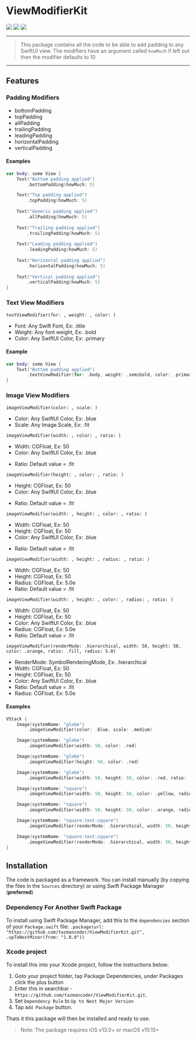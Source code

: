 # ViewModifierKit

<p>
    <img src="https://img.shields.io/badge/iOS-13.0+-blue.svg" />
    <img src="https://img.shields.io/badge/macOS-10.15-gold.svg" />
    <img src="https://img.shields.io/badge/Swift-5.0-ff69b4.svg" />
</p>

----

> This package contains all the code to be able to add padding to any
SwiftUI view. The modifiers have an argument called `howMuch` if left
out then the modifier defaults to 10

----

## Features

### Padding Modifiers
-   bottomPadding
-   topPadding
-   allPadding
-   trailingPadding
-   leadingPadding
-   horizontalPadding
-   verticalPadding

#### Examples

```swift
var body: some View {
    Text("Bottom padding applied")
        .bottomPadding(howMuch: 5)

    Text("Top padding applied")
        .topPadding(howMuch: 5)
        
    Text("Generic padding applied")
        .allPadding(howMuch: 5)
        
    Text("Trailing padding applied")
        .trailingPadding(howMuch: 5)
        
    Text("Leading padding applied")
        .leadingPadding(howMuch: 5)
        
    Text("Horizontal padding applied")
        .horizontalPadding(howMuch: 5)
        
    Text("Vertical padding applied")
        .verticalPadding(howMuch: 5)
}
```

### Text View Modifiers
```
textViewModifier(for: , weight: , color: )
```

<ul>
<li>Font: Any Swift Font, Ex: .title</li>
<li>Weight: Any font weight, Ex: .bold</li>
<li>Color: Any SwiftUI Color, Ex: .primary</li>
</ul>

#### Example

```swift
var body: some View {
    Text("Bottom padding applied")
        .textViewModifier(for: .body, weight: .semibold, color: .primary)
}
```

### Image View Modifiers
```
imageViewModifier(color: , scale: )
```
<ul>
<li>Color: Any SwiftUI Color, Ex: .blue</li>
<li>Scale: Any Image.Scale, Ex: .fit</li>
</ul>

```
imageViewModifier(width: , color: , ratio: )
```
<ul>
<li>Width: CGFloat, Ex: 50</li>
<li>Color: Any SwiftUI Color, Ex: .blue</li>
</ul>

<ul>
<li>Ratio: Default value = .fit</li>
</ul>

```
imageViewModifier(height: , color: , ratio: )
```
<ul>
<li>Height: CGFloat, Ex: 50</li>
<li>Color: Any SwiftUI Color, Ex: .blue</li>
</ul>

<ul>
<li>Ratio: Default value = .fit</li>
</ul>

```
imageViewModifier(width: , height: , color: , ratio: )
```
<ul>
<li>Width: CGFloat, Ex: 50</li>
<li>Height: CGFloat, Ex: 50</li>
<li>Color: Any SwiftUI Color, Ex: .blue</li>
</ul>

<ul>
<li>Ratio: Default value = .fit</li>
</ul>

```
imageViewModifier(width: , height: , radius: , ratio: )
```
<ul>
<li>Width: CGFloat, Ex: 50</li>
<li>Height: CGFloat, Ex: 50</li>
<li>Radius: CGFloat, Ex: 5.0e</li>
<li>Ratio: Default value = .fit</li>
</ul>

```
imageViewModifier(width: , height: , color: , radius: , ratio: )
```
<ul>
<li>Width: CGFloat, Ex: 50</li>
<li>Height: CGFloat, Ex: 50</li>
<li>Color: Any SwiftUI Color, Ex: .blue</li>
<li>Radius: CGFloat, Ex: 5.0e</li>
<li>Ratio: Default value = .fit</li>
</ul>

```
imageViewModifier(renderMode: .hierarchical, width: 50, height: 50, color: .orange, ratio: .fill, radius: 5.0)
```
<ul>
<li>RenderMode: SymbolRenderingMode, Ex: .hierarchical</li>
<li>Width: CGFloat, Ex: 50</li>
<li>Height: CGFloat, Ex: 50</li>
<li>Color: Any SwiftUI Color, Ex: .blue</li>
<li>Ratio: Default value = .fit</li>
<li>Radius: CGFloat, Ex: 5.0e</li>
</ul>

#### Examples

```swift
VStack {
	Image(systemName: "globe")
		.imageViewModifier(color: .blue, scale: .medium)

	Image(systemName: "globe")
		.imageViewModifier(width: 50, color: .red)

	Image(systemName: "globe")
		.imageViewModifier(height: 50, color: .red)

	Image(systemName: "globe")
		.imageViewModifier(width: 50, height: 50, color: .red, ratio: .fit)

	Image(systemName: "square")
		.imageViewModifier(width: 50, height: 50, color: .yellow, radius: 5.0)

	Image(systemName: "square")
		.imageViewModifier(width: 50, height: 50, color: .orange, radius: 5.0, ratio: .fit)

	Image(systemName: "square.text.square")
		.imageViewModifier(renderMode: .hierarchical, width: 50, height: 50, color: .blue)

	Image(systemName: "square.text.square")
		.imageViewModifier(renderMode: .hierarchical, width: 50, height: 50, color: .orange, ratio: .fill, radius: 5.0)
}
```

## Installation

The code is packaged as a framework. You can install manually (by copying the files in the `Sources` directory) or using Swift Package Manager (**preferred**)

### Dependency For Another Swift Package
To install using Swift Package Manager, add this to the `dependencies` section of your `Package.swift` file:
`.package(url: "https://github.com/tazmancoder/ViewModifierKit.git", .upToNextMinor(from: "1.0.0"))`

### Xcode project
To install this into your Xcode project, follow the instructions below:

1. Goto your project folder, tap Package Dependencies, under Packages click the plus button
2. Enter this in searchbar - `https://github.com/tazmancoder/ViewModifierKit.git`. 
3. Set `Dependency Rule` to `Up to Next Major Version`
4. Tap `Add Package` button.

Thats it this package will then be installed and ready to use.

> Note: The package requires iOS v13.0+ or macOS v10.15+




